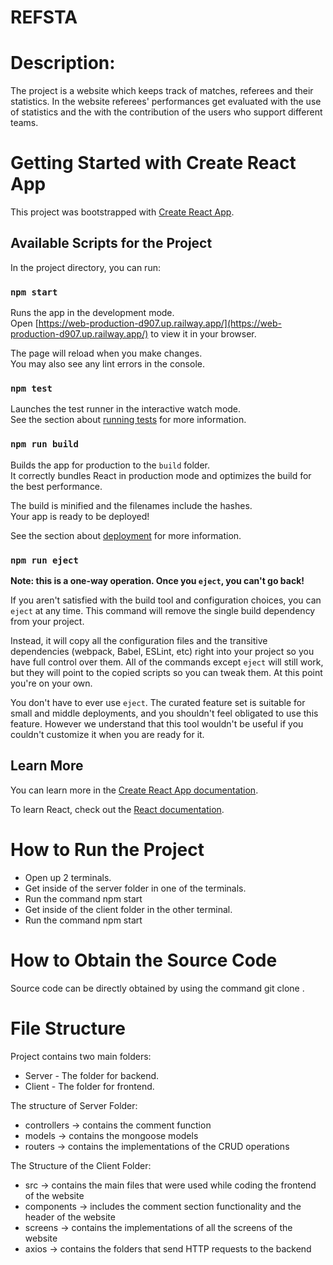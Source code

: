 # REFSTA


# Description:

The project is a website which keeps track of matches, referees and their statistics. In the website referees' performances get evaluated with the use of statistics and the with the contribution of the users who support different teams.


# Getting Started with Create React App

This project was bootstrapped with [Create React App](https://github.com/facebook/create-react-app).

## Available Scripts for the Project

In the project directory, you can run:

### `npm start`

Runs the app in the development mode.\
Open [https://web-production-d907.up.railway.app/](https://web-production-d907.up.railway.app/) to view it in your browser.

The page will reload when you make changes.\
You may also see any lint errors in the console.

### `npm test`

Launches the test runner in the interactive watch mode.\
See the section about [running tests](https://facebook.github.io/create-react-app/docs/running-tests) for more information.

### `npm run build`

Builds the app for production to the `build` folder.\
It correctly bundles React in production mode and optimizes the build for the best performance.

The build is minified and the filenames include the hashes.\
Your app is ready to be deployed!

See the section about [deployment](https://facebook.github.io/create-react-app/docs/deployment) for more information.

### `npm run eject`

**Note: this is a one-way operation. Once you `eject`, you can't go back!**

If you aren't satisfied with the build tool and configuration choices, you can `eject` at any time. This command will remove the single build dependency from your project.

Instead, it will copy all the configuration files and the transitive dependencies (webpack, Babel, ESLint, etc) right into your project so you have full control over them. All of the commands except `eject` will still work, but they will point to the copied scripts so you can tweak them. At this point you're on your own.

You don't have to ever use `eject`. The curated feature set is suitable for small and middle deployments, and you shouldn't feel obligated to use this feature. However we understand that this tool wouldn't be useful if you couldn't customize it when you are ready for it.

## Learn More

You can learn more in the [Create React App documentation](https://facebook.github.io/create-react-app/docs/getting-started).

To learn React, check out the [React documentation](https://reactjs.org/).

# How to Run the Project

- Open up 2 terminals.
- Get inside of the server folder in one of the terminals.
- Run the command npm start
- Get inside of the client folder in the other terminal.
- Run the command npm start


# How to Obtain the Source Code

Source code can be directly obtained by using the command git clone <repo link> .

# File Structure

Project contains two main folders:
* Server - The folder for backend.
* Client - The folder for frontend.

The structure of Server Folder:
* controllers -> contains the comment function
* models -> contains the mongoose models 
* routers -> contains the implementations of the CRUD operations

The Structure of the Client Folder:
* src -> contains the main files that were used while coding the frontend of the website
* components -> includes the comment section functionality and the header of the website
* screens -> contains the implementations of all the screens of the website
* axios -> contains the folders that send HTTP requests to the backend



